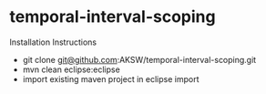 temporal-interval-scoping
=========================

Installation Instructions

* git clone git@github.com:AKSW/temporal-interval-scoping.git
* mvn clean eclipse:eclipse
* import existing maven project in eclipse import 
